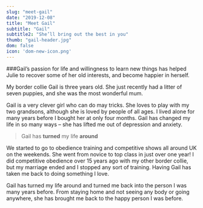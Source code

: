 ```yaml
---
slug: "meet-gail"
date: "2019-12-08"
title: "Meet Gail"
subtitle: "Gail"
subtitle2: "She’ll bring out the best in you"
thumb: "gail-header.jpg"
dom: false
icon: 'dom-new-icon.png'
---
```


###Gail’s passion for life and willingness to learn new things has helped Julie to recover some of her old interests, and become happier in herself.

My border collie Gail is three years old. She just recently had a litter of seven puppies, and she was the most wonderful mum.

Gail is a very clever girl who can do may tricks. She loves to play with my two grandsons, although she is loved by people of all ages. I lived alone for many years before I bought her at only four months. Gail has changed my life in so many ways – she has lifted me out of depression and anxiety.

> Gail has **turned** my life **around**

We started to go to obedience training and competitive shows all around UK on the weekends. She went from novice to top class in just over one year! I did competitive obedience over 15 years ago with my other border collie, but my marriage ended and I stopped any sort of training. Having Gail has taken me back to doing something I love.

Gail has turned my life around and turned me back into the person I was many years before. From staying home and not seeing any body or going anywhere, she has brought me back to the happy person I was before.